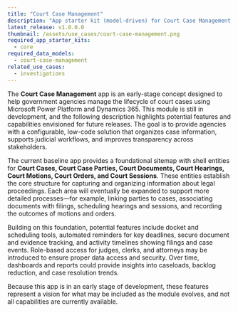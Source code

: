 ```yaml
---
title: "Court Case Management"
description: "App starter kit (model-driven) for Court Case Management — a shell model-driven app to manage cases, parties, documents, hearings, motions, orders, and sessions."
latest_release: v1.0.0.0
thumbnail: /assets/use_cases/court-case-management.png
required_app_starter_kits:
  - core
required_data_models:
  - court-case-management
related_use_cases:
  - investigations
---
```


The **Court Case Management** app is an early-stage concept designed to help government agencies manage the lifecycle of court cases using Microsoft Power Platform and Dynamics 365. This module is still in development, and the following description highlights potential features and capabilities envisioned for future releases. The goal is to provide agencies with a configurable, low-code solution that organizes case information, supports judicial workflows, and improves transparency across stakeholders.

The current baseline app provides a foundational sitemap with shell entities for **Court Cases, Court Case Parties, Court Documents, Court Hearings, Court Motions, Court Orders, and Court Sessions**. These entities establish the core structure for capturing and organizing information about legal proceedings. Each area will eventually be expanded to support more detailed processes—for example, linking parties to cases, associating documents with filings, scheduling hearings and sessions, and recording the outcomes of motions and orders.

Building on this foundation, potential features include docket and scheduling tools, automated reminders for key deadlines, secure document and evidence tracking, and activity timelines showing filings and case events. Role-based access for judges, clerks, and attorneys may be introduced to ensure proper data access and security. Over time, dashboards and reports could provide insights into caseloads, backlog reduction, and case resolution trends.

Because this app is in an early stage of development, these features represent a vision for what may be included as the module evolves, and not all capabilities are currently available.


